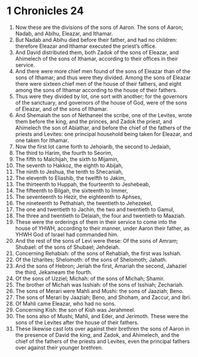 ﻿# 1 Chronicles 24
1. Now these are the divisions of the sons of Aaron. The sons of Aaron; Nadab, and Abihu, Eleazar, and Ithamar. 
2. But Nadab and Abihu died before their father, and had no children: therefore Eleazar and Ithamar executed the priest’s office. 
3. And David distributed them, both Zadok of the sons of Eleazar, and Ahimelech of the sons of Ithamar, according to their offices in their service. 
4. And there were more chief men found of the sons of Eleazar than of the sons of Ithamar; and thus were they divided. Among the sons of Eleazar there were sixteen chief men of the house of their fathers, and eight among the sons of Ithamar according to the house of their fathers. 
5. Thus were they divided by lot, one sort with another; for the governors of the sanctuary, and governors of the house of God, were of the sons of Eleazar, and of the sons of Ithamar. 
6. And Shemaiah the son of Nethaneel the scribe, one of the Levites, wrote them before the king, and the princes, and Zadok the priest, and Ahimelech the son of Abiathar, and before the chief of the fathers of the priests and Levites: one principal household being taken for Eleazar, and one taken for Ithamar. 
7. Now the first lot came forth to Jehoiarib, the second to Jedaiah, 
8. The third to Harim, the fourth to Seorim, 
9. The fifth to Malchijah, the sixth to Mijamin, 
10. The seventh to Hakkoz, the eighth to Abijah, 
11. The ninth to Jeshua, the tenth to Shecaniah, 
12. The eleventh to Eliashib, the twelfth to Jakim, 
13. The thirteenth to Huppah, the fourteenth to Jeshebeab, 
14. The fifteenth to Bilgah, the sixteenth to Immer, 
15. The seventeenth to Hezir, the eighteenth to Aphses, 
16. The nineteenth to Pethahiah, the twentieth to Jehezekel, 
17. The one and twentieth to Jachin, the two and twentieth to Gamul, 
18. The three and twentieth to Delaiah, the four and twentieth to Maaziah. 
19. These were the orderings of them in their service to come into the house of YHWH, according to their manner, under Aaron their father, as YHWH God of Israel had commanded him. 
20.  And the rest of the sons of Levi were these: Of the sons of Amram; Shubael: of the sons of Shubael; Jehdeiah. 
21. Concerning Rehabiah: of the sons of Rehabiah, the first was Isshiah. 
22. Of the Izharites; Shelomoth: of the sons of Shelomoth; Jahath. 
23. And the sons of Hebron; Jeriah the first, Amariah the second, Jahaziel the third, Jekameam the fourth. 
24. Of the sons of Uzziel; Michah: of the sons of Michah; Shamir. 
25. The brother of Michah was Isshiah: of the sons of Isshiah; Zechariah. 
26. The sons of Merari were Mahli and Mushi: the sons of Jaaziah; Beno. 
27.  The sons of Merari by Jaaziah; Beno, and Shoham, and Zaccur, and Ibri. 
28. Of Mahli came Eleazar, who had no sons. 
29. Concerning Kish: the son of Kish was Jerahmeel. 
30. The sons also of Mushi; Mahli, and Eder, and Jerimoth. These were the sons of the Levites after the house of their fathers. 
31. These likewise cast lots over against their brethren the sons of Aaron in the presence of David the king, and Zadok, and Ahimelech, and the chief of the fathers of the priests and Levites, even the principal fathers over against their younger brethren. 

